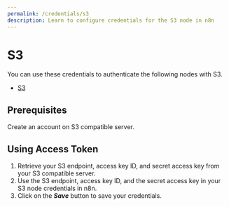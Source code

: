 ```yaml
---
permalink: /credentials/s3
description: Learn to configure credentials for the S3 node in n8n
---
```


# S3

You can use these credentials to authenticate the following nodes with S3.
- [S3](../../nodes-library/nodes/S3/README.md)

## Prerequisites

Create an account on S3 compatible server.

## Using Access Token

1. Retrieve your S3 endpoint, access key ID, and secret access key from your S3 compatible server.
2. Use the S3 endpoint, access key ID, and the secret access key in your S3 node credentials in n8n.
3. Click on the ***Save*** button to save your credentials.
